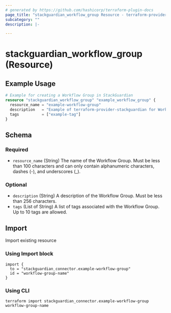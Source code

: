 ```yaml
---
# generated by https://github.com/hashicorp/terraform-plugin-docs
page_title: "stackguardian_workflow_group Resource - terraform-provider-stackguardian"
subcategory: ""
description: |-

---
```


# stackguardian_workflow_group (Resource)

## Example Usage

```terraform
# Example for creating a Workflow Group in StackGuardian
resource "stackguardian_workflow_group" "example_workflow_group" {
  resource_name = "example-workflow-group"
  description   = "Example of terraform-provider-stackguardian for Workflow Group"
  tags          = ["example-tag"]
}
```

<!-- schema generated by tfplugindocs -->
## Schema

### Required

- `resource_name` (String) The name of the Workflow Group. Must be less than 100 characters and can only contain alphanumeric characters, dashes (-), and underscores (_).

### Optional

- `description` (String) A description of the Workflow Group. Must be less than 256 characters.
- `tags` (List of String) A list of tags associated with the Workflow Group. Up to 10 tags are allowed.



## Import

Import existing resource

### Using Import block
```
import {
  to = "stackguardian_connector.example-workflow-group"
  id = "workflow-group-name"
}
```

### Using CLI
```
terraform import stackguardian_connector.example-workflow-group workflow-group-name
```